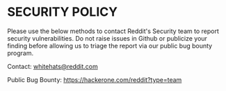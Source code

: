 # SECURITY POLICY

Please use the below methods to contact Reddit's Security team to report security vulnerabilities. Do not raise issues in Github or publicize your finding before allowing us to triage the report via our public bug bounty program.

Contact: whitehats@reddit.com

Public Bug Bounty: https://hackerone.com/reddit?type=team
